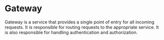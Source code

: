 # Gateway

Gateway is a service that provides a single point of entry for all incoming requests. It is responsible for routing
requests to the appropriate service. It is also responsible for handling authentication and authorization.
